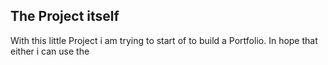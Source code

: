 ## The Project itself
With this little Project i am trying to start of to build a Portfolio. In hope that either i can use the


